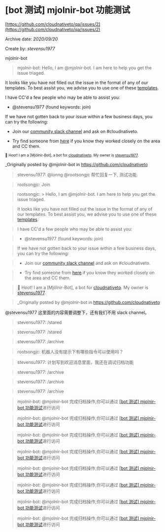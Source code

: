 







# [bot 测试] mjolnir-bot 功能测试

  

[https://github.com/cloudnativeto/qa/issues/2](https://github.com/cloudnativeto/qa/issues/2)  



  

Archive date: *2020/09/20*  

  

Create by: *stevensu1977*  





mjolnir-bot   



  

> mjolnir-bot: Hello, I am @mjolnir-bot. I am here to help you get the issue triaged.



It looks like you have not filled out the issue in the format of any of our templates. To best assist you, we advise you to use one of these [templates](https://github.com/cloudnativeto).



I have CC'd a few people who may be able to assist you:

* @stevensu1977 (found keywords: join)



If we have not gotten back to your issue within a few business days, you can try the following:

* Join our [community slack channel](https://github.com/cloudnativeto/community/slack) and ask on #cloudnativeto.

* Try find someone from [here](https://github.com/orgs/cloudnativeto/people) if you know they worked closely on the area and CC them.



<sub>:owl: Hoot! I am a [Mjölnir-Bot], a bot for [cloudnativeto](https://github.com/cloudnativeto). My owner is [stevensu1977](https://github.com/stevensu1977).</sub>



_Originally posted by @mjolnir-bot in https://github.com/cloudnativeto  





> stevensu1977: @lonng @rootsongjc 帮忙回复一下, 测试功能.  





> rootsongjc: Join  





> rootsongjc: > Hello, I am @mjolnir-bot. I am here to help you get the issue triaged.

> 

> It looks like you have not filled out the issue in the format of any of our templates. To best assist you, we advise you to use one of these [templates](https://github.com/cloudnativeto).

> 

> I have CC'd a few people who may be able to assist you:

> 

> * @stevensu1977 (found keywords: join)

> 

> If we have not gotten back to your issue within a few business days, you can try the following:

> 

> * Join our [community slack channel](https://github.com/cloudnativeto/community/slack) and ask on #cloudnativeto.

> * Try find someone from [here](https://github.com/orgs/cloudnativeto/people) if you know they worked closely on the area and CC them.

> 

> 🦉 Hoot! I am a [Mjölnir-Bot], a bot for [cloudnativeto](https://github.com/cloudnativeto). My owner is [stevensu1977](https://github.com/stevensu1977).

> 

> _Originally posted by @mjolnir-bot in https://github.com/cloudnativeto



@stevensu1977 这里面的内容需要调整下，还有我们不用 slack channel。  





> stevensu1977: /stared  





> stevensu1977: /stared  





> stevensu1977: /archive  





> rootsongjc: 机器人没有提示下有哪些指令可以使用吗？  





> stevensu1977: 计划写到欢迎消息里面，我还在调试归档功能  





> stevensu1977: /archive  





> stevensu1977: /archive  





> stevensu1977: /archive  





> mjolnir-bot: @mjolnir-bot 完成归档操作,你可以通过 [[bot 测试] mjolnir-bot 功能测试](https://github.com/cloudnativeto/qa/blob/master/archive/73a3992808e6cd141408694950036ce51849ba8d.md)进行访问  





> mjolnir-bot: @mjolnir-bot 完成归档操作,你可以通过 [[bot 测试] mjolnir-bot 功能测试](https://github.com/cloudnativeto/qa/blob/master/archive/73a3992808e6cd141408694950036ce51849ba8d.md)进行访问  





> mjolnir-bot: @mjolnir-bot 完成归档操作,你可以通过 [[bot 测试] mjolnir-bot 功能测试](https://github.com/cloudnativeto/qa/blob/master/archive/73a3992808e6cd141408694950036ce51849ba8d.md)进行访问  





> mjolnir-bot: @mjolnir-bot 完成归档操作,你可以通过 [[bot 测试] mjolnir-bot 功能测试](https://github.com/cloudnativeto/qa/blob/master/archive/73a3992808e6cd141408694950036ce51849ba8d.md)进行访问  





> mjolnir-bot: @mjolnir-bot 完成归档操作,你可以通过 [[bot 测试] mjolnir-bot 功能测试](https://github.com/cloudnativeto/qa/blob/master/archive/73a3992808e6cd141408694950036ce51849ba8d.md)进行访问  





> mjolnir-bot: @mjolnir-bot 完成归档操作,你可以通过 [[bot 测试] mjolnir-bot 功能测试](https://github.com/cloudnativeto/qa/blob/master/archive/73a3992808e6cd141408694950036ce51849ba8d.md)进行访问  





> mjolnir-bot: @mjolnir-bot 完成归档操作,你可以通过 [[bot 测试] mjolnir-bot 功能测试](https://github.com/cloudnativeto/qa/blob/master/archive/73a3992808e6cd141408694950036ce51849ba8d.md)进行访问  





> mjolnir-bot: @mjolnir-bot 完成归档操作,你可以通过 [[bot 测试] mjolnir-bot 功能测试](https://github.com/cloudnativeto/qa/blob/master/archive/73a3992808e6cd141408694950036ce51849ba8d.md)进行访问  




